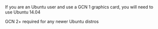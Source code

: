 If you are an Ubuntu user and use a GCN 1 graphics card, you will need to use Ubuntu 14.04 

GCN 2+ required for any newer Ubuntu distros

